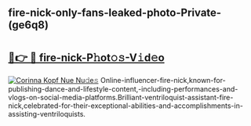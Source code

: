 ## fire-nick-only-fans​-leaked-photo​-Private-(ge6q8)


# <h2><a href="https://mediaupload.pro?title=fire-nick&ref=git">🔗👉 🔴 fire-nick-P𝚑ot𝚘𝚜-V𝚒d𝚎o</a></h2>

[![Corinna Kopf Nue Nu𝚍e𝚜](https://i.imgur.com/0qMVB7G.gif)](https://mediaupload.pro?title=fire-nick&ref=git)
Online-influencer-fire-nick,known-for-publishing-dance-and-lifestyle-content,-including-performances-and-vlogs-on-social-media-platforms.Brilliant-ventriloquist-assistant-fire-nick,celebrated-for-their-exceptional-abilities-and-accomplishments-in-assisting-ventriloquists.  